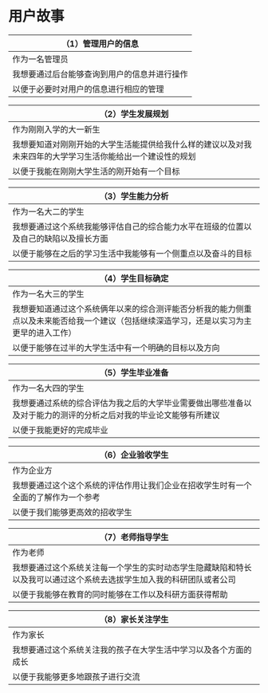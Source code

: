 # 用户故事

| （1）管理用户的信息                          |
| -------------------------------------------- |
| 作为一名管理员                               |
| 我想要通过后台能够查询到用户的信息并进行操作 |
| 以便于必要时对用户的信息进行相应的管理       |

| （2）学生发展规划                                             |
|-------------------------------------------------------|
| 作为刚刚入学的大一新生                                           |
| 我想要知道对刚刚开始的大学生活能提供给我什么样的建议以及对我未来四年的大学学习生活你能给出一个建设性的规划 |
| 以便于我能在刚刚大学生活的刚开始有一个目标                                 |

| （3）学生能力分析                                            |
| ------------------------------------------------------------ |
| 作为一名大二的学生                                           |
| 我想要通过这个系统我能够评估自己的综合能力水平在班级的位置以及自己的缺陷以及擅长方面 |
| 以便于能够在之后的学习生活中我能够有一个侧重点以及奋斗的目标 |

| （4）学生目标确定                                                            |
|----------------------------------------------------------------------|
| 作为一名大三的学生                                                            |
| 我想要知道通过这个系统俩年以来的综合测评能否分析我的能力侧重点以及未来能否给我一个建议（包括继续深造学习，还是以实习为主更早的进入工作） |
| 以便于能够在过半的大学生活中有一个明确的目标以及方向                                           |

| （5）学生毕业准备                                            |
| ------------------------------------------------------------ |
| 作为一名大四的学生                                           |
| 我想要通过系统的综合评估为我之后的大学毕业需要做出哪些准备以及对于能力的测评的分析之后对我的毕业论文能够有所建议 |
| 以便于我能更好的完成毕业                                     |

| （6）企业验收学生                                 |
|-------------------------------------------|
| 作为企业方                                     |
| 我想要通过这个这个系统的评估作用让我们企业在招收学生时有一个全面的了解作为一个参考 |
| 以便于我们能够更高效的招收学生                           |

| （7）老师指导学生                                                  |
|------------------------------------------------------------|
| 作为老师                                                       |
| 我想要通过这个系统关注每一个学生的实时动态学生隐藏缺陷和特长以及我可以通过这个系统去选拔学生加入我的科研团队或者公司 |
| 以便于我能够在教育的同时能够在工作以及科研方面获得帮助                                |

| （8）家长关注学生                                            |
| ------------------------------------------------------------ |
| 作为家长                                                     |
| 我想要通过这个系统关注我的孩子在大学生活中学习以及各个方面的成长 |
| 以便于我能够更多地跟孩子进行交流                             |

